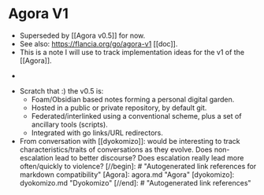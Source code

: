 # Agora V1
- Superseded by [[Agora v0.5]] for now.
- See also: https://flancia.org/go/agora-v1 [[doc]].
- This is a note I will use to track implementation ideas for the v1 of the [[Agora]].
- ~~~The v1 is [[Twitter]] plus [[Anagora]]~~~
- Scratch that :) the v0.5 is:
  - Foam/Obsidian based notes forming a personal digital garden.
  - Hosted in a public or private repository, by default git.
  - Federated/interlinked using a conventional scheme, plus a set of ancillary tools (scripts).
  - Integrated with go links/URL redirectors.
- From conversation with [[dyokomizo]]: would be interesting to track characteristics/traits of conversations as they evolve. Does non-escalation lead to better discourse? Does escalation really lead more often/quickly to violence?
[//begin]: # "Autogenerated link references for markdown compatibility"
[Agora]: agora.md "Agora"
[dyokomizo]: dyokomizo.md "Dyokomizo"
[//end]: # "Autogenerated link references"